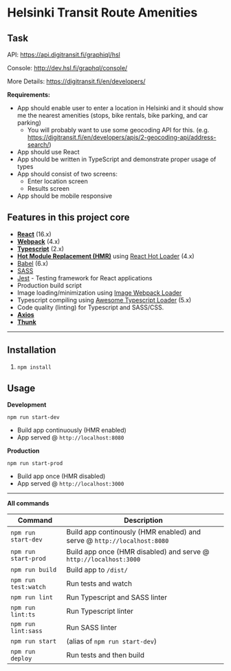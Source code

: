 # Helsinki Transit Route Amenities



## Task

API: https://api.digitransit.fi/graphiql/hsl

Console: http://dev.hsl.fi/graphql/console/ 

More Details: https://digitransit.fi/en/developers/
 
**Requirements:**

- App should enable user to enter a location in Helsinki and it should show me the nearest amenities (stops, bike rentals, bike parking, and car parking)
  - You will probably want to use some geocoding API for this. 
    (e.g. https://digitransit.fi/en/developers/apis/2-geocoding-api/address-search/) 
- App should use React
- App should be written in TypeScript and demonstrate proper usage of types 
- App should consist of two screens:
  - Enter location screen
  - Results screen
- App should be mobile responsive


## Features in this project core

* **[React](https://facebook.github.io/react/)** (16.x)
* **[Webpack](https://webpack.js.org/)** (4.x)
* **[Typescript](https://www.typescriptlang.org/)** (2.x)
* **[Hot Module Replacement (HMR)](https://webpack.js.org/concepts/hot-module-replacement/)** using [React Hot Loader](https://github.com/gaearon/react-hot-loader) (4.x)
* [Babel](http://babeljs.io/) (6.x)
* [SASS](http://sass-lang.com/)
* [Jest](https://facebook.github.io/jest/) - Testing framework for React applications
* Production build script
* Image loading/minimization using [Image Webpack Loader](https://github.com/tcoopman/image-webpack-loader)
* Typescript compiling using [Awesome Typescript Loader](https://github.com/s-panferov/awesome-typescript-loader) (5.x)
* Code quality (linting) for Typescript and SASS/CSS.
* **[Axios](https://github.com/axios/axios)**
* **[Thunk](https://github.com/reduxjs/redux-thunk)**
---

## Installation
1. `npm install`

## Usage
**Development**

`npm run start-dev`

* Build app continuously (HMR enabled)
* App served @ `http://localhost:8080` 

**Production**

`npm run start-prod`

* Build app once (HMR disabled)
* App served @ `http://localhost:3000`

---

**All commands**

Command | Description
--- | ---
`npm run start-dev` | Build app continously (HMR enabled) and serve @ `http://localhost:8080`
`npm run start-prod` | Build app once (HMR disabled) and serve @ `http://localhost:3000`
`npm run build` | Build app to `/dist/` 
`npm run test:watch` | Run tests and watch
`npm run lint` | Run Typescript and SASS linter
`npm run lint:ts` | Run Typescript linter
`npm run lint:sass` | Run SASS linter
`npm run start` | (alias of `npm run start-dev`)
`npm run deploy` | Run tests and then build

